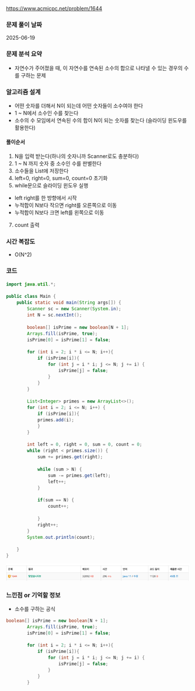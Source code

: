 https://www.acmicpc.net/problem/1644

### 문제 풀이 날짜
2025-06-19

### 문제 분석 요약
- 자연수가 주어졌을 때, 이 자연수를 연속된 소수의 합으로 나타낼 수 있는 경우의 수를 구하는 문제
### 알고리즘 설계
- 어떤 숫자를 더해서 N이 되는데 어떤 숫자들이 소수여야 한다
- 1 ~ N에서 소수인 수를 찾는다
- 소수의 수 모임에서 연속된 수의 합이 N이 되는 숫자를 찾는다 (슬라이딩 윈도우를 활용한다)

#### 풀이순서
1. N을 입력 받는다(하나의 숫자니까 Scanner로도 충분하다)
2. 1 ~ N 까지 숫자 중 소수인 수를 판별한다
3. 소수들을 List에 저장한다
4. left=0, right=0, sum=0, count=0 초기화
6. while문으로 슬라이딩 윈도우 실행
- left right를 한 방향에서 시작
- 누적합이 N보다 작으면 right를 오른쪽으로 이동
- 누적합이 N보다 크면 left를 왼쪽으로 이동
7. count 출력

### 시간 복잡도
- O(N^2)

### 코드
```java  
import java.util.*;

public class Main {
    public static void main(String args[]) {
        Scanner sc = new Scanner(System.in);
        int N = sc.nextInt();
        
        boolean[] isPrime = new boolean[N + 1];
        Arrays.fill(isPrime, true);
        isPrime[0] = isPrime[1] = false;
        
        for (int i = 2; i * i <= N; i++){
            if (isPrime[i]){
                for (int j = i * i; j <= N; j += i) {
                    isPrime[j] = false;
                }
            }
        }
        
        List<Integer> primes = new ArrayList<>();
        for (int i = 2; i <= N; i++) {
            if (isPrime[i]){
            primes.add(i);
            }
        }
        
        int left = 0, right = 0, sum = 0, count = 0;
        while (right < primes.size()) {
            sum += primes.get(right);
            
            while (sum > N) {
                sum -= primes.get(left);
                left++;
            }
            
            if(sum == N) {
                count++;
               
            }
            right++;
        }
        System.out.println(count);
        
    }
}
```
![b1644](b1644.png)

### 느낀점 or 기억할 정보
- 소수를 구하는 공식
```java
boolean[] isPrime = new boolean[N + 1];
        Arrays.fill(isPrime, true);
        isPrime[0] = isPrime[1] = false;
        
        for (int i = 2; i * i <= N; i++){
            if (isPrime[i]){
                for (int j = i * i; j <= N; j += i) {
                    isPrime[j] = false;
                }
            }
        }

```
